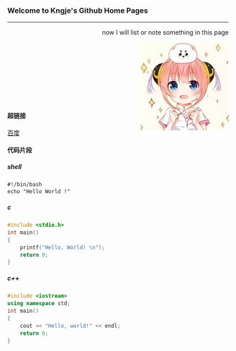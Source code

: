 ### Welcome to Kngje's Github Home Pages
---

<p align="right">now I will list or note something in this page</p>
<img align="right" src="./head.jpg"/>
<br>
<br>
<br>
<br>
<br>
<br>
<br>
<br>

#### 超链接
<a href="https://www.baidu.com">百度</a>

#### 代码片段
##### shell
```shell
#!/bin/bash
echo "Hello World !"
```

##### c
```c
#include <stdio.h>
int main()
{
    printf("Hello, World! \n");
    return 0;
}
```

##### c++
```c++
#include <iostream>
using namespace std;
int main()
{
    cout << "Hello, world!" << endl;
    return 0;
}
```
